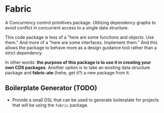 # Fabric

A Concurrency control primitives package. Utilizing dependency graphs to avoid conflict in concurrent access to a single data structure.

This code package is less of a "here are some functions and objects. Use them." And more of a "here are some interfaces. Implement them." And this allows the package to behave more as a design guidance tool rather than a strict dependency.

In other words: **the purpose of this package is to use it in creating your own CDS packages**. Another option is to take an existing data structure package and **fabric-ate** (hehe, get it?) a new package from it.

## Boilerplate Generator (TODO)

- Provide a small DSL that can be used to generate boilerplate for projects that will be using the `fabric` package.

